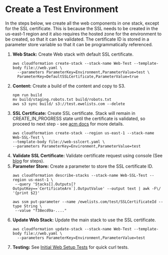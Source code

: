 # Create a Test Environment
In the steps below, we create all the web components in one stack, except for the SSL certificate.  This is because the SSL needs to be created in the us-east-1 region and it also requires the hosted zone for the environment to be created, so that it can be validated.  The certificate ID is stored in a parameter store variable so that it can be programmatically referenced.

1. **Web Stack:** Create Web stack with default SSL certificate.
    ```
    aws cloudformation create-stack --stack-name Web-Test --template-body file://web.yaml \
      --parameters ParameterKey=Environment,ParameterValue=test \
      ParameterKey=DefaultSSLCertificate,ParameterValue=true
    ```
1. **Content:** Create a build of the content and copy to S3.
    ```
    npm run build
    mv build/staging.robots.txt build/robots.txt
    aws s3 sync build/ s3://test.ewelists.com --delete
    ```
1. **SSL Certificate:** Create SSL certificate. Stack will remain in CREATE_IN_PROGRESS state until the certificate is validated, so proceed to next step - see [acm docs](https://docs.aws.amazon.com/AWSCloudFormation/latest/UserGuide/aws-resource-certificatemanager-certificate.html) for more details.
    ```
    aws cloudformation create-stack --region us-east-1 --stack-name Web-SSL-Test \
    --template-body file://web-sslcert.yaml \
    --parameters ParameterKey=Environment,ParameterValue=test
    ```
1. **Validate SSL Certificate:** Validate certificate request using console (See [blog](https://aws.amazon.com/blogs/security/easier-certificate-validation-using-dns-with-aws-certificate-manager/) for steps).
1. **Parameter Store:** Create a parameter to store the SSL certificate ID.
    ```
    aws cloudformation describe-stacks --stack-name Web-SSL-Test --region us-east-1 \
     --query 'Stacks[].Outputs[?OutputKey==`CertificateArn`].OutputValue' --output text | awk -F\/ '{print $2}'

    aws ssm put-parameter --name /ewelists.com/test/SSLCertificateId --type String \
     --value "f38ecd9a-...."
    ```
1. **Update Web Stack:** Update the main stack to use the SSL certificate.
    ```
    aws cloudformation update-stack --stack-name Web-Test --template-body file://web.yaml \
      --parameters ParameterKey=Environment,ParameterValue=test
    ```
1. **Testing:** See [Initial Web Setup Tests](#initial-web-setup-tests) for quick curl tests.
